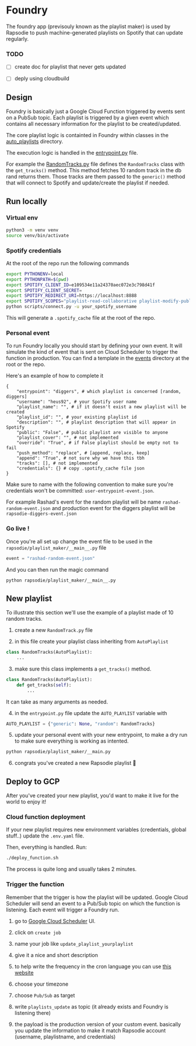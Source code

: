 # Foundry

The foundry app (previsouly known as the playlist maker) is used by Rapsodie to push machine-generated playlists on Spotify that can update regularly.

### TODO

- [ ] create doc for playlist that never gets updated
- [ ] deply using cloudbuild


## Design

Foundry is basically just a Google Cloud Function triggered by events sent on a PubSub topic. Each playlist is triggered by a given event which contains all necessary information for the playlist to be created/updated.

The core playlist logic is containted in Foundry within classes in the [auto_playlists](rapsodie/playlist_maker/auto_playlists) directory.

The execution logic is handled in the [entrypoint.py](rapsodie/playlist_maker/entrypoint.py) file.

For example the [RandomTracks.py](rapsodie/playlist_maker/auto_playlists/RandomTracks.py) file defines the `RandomTracks` class with the `get_tracks()` method. This method fetches 10 random track in the db rand returns them. Those tracks are them passed to the `generic()` method that will connect to Spotify and update/create the playlist if needed.

## Run locally

### Virtual env

```sh
python3 -m venv venv
source venv/bin/activate
```

### Spotify credentials

At the root of the repo run the following commands

```sh
export PYTHONENV=local
export PYTHONPATH=$(pwd)
export SPOTIFY_CLIENT_ID=e109534e11a24370aec072e3c798d41f
export SPOTIFY_CLIENT_SECRET=
export SPOTIFY_REDIRECT_URI=https://localhost:8888
export SPOTIFY_SCOPES="playlist-read-collaborative playlist-modify-public playlist-read-private playlist-modify-private"
python scripts/connect.py -u your_spotify_username
```

This will generate a `.spotify_cache` file at the root of the repo.

### Personal event

To run Foundry locally you should start by defining your own event. It will simulate the kind of event that is sent on Cloud Scheduler to trigger the function in production. You can find a template in the [events](events) directory at the root or the repo.

Here's an example of how to complete it

```
{
    "entrypoint": "diggers", # which playlist is concerned [random, diggers]
    "username": "heus92", # your Spotify user name
    "playlist_name": "", # if it doesn't exist a new playlist will be created
    "playlist_id": "", # your existing playlist id
    "description": "", # playlist description that will appear in Spotify
    "public": "False", # public playlist are visible to anyone
    "playlist_cover": "", # not implemented
    "override": "True", # if False playlist should be empty not to fail
    "push_method": "replace", # [append, replace, keep]
    "append": "True", # not sure why we have this tbh
    "tracks": [], # not implemented
    "credentials": {} # copy .spotify_cache file json
}
```

Make sure to name with the following convention to make sure you're credentials won't be committed: `user-entrypoint-event.json`.

For example Rashad's event for the random playlist will be name `rashad-random-event.json` and production event for the diggers playlist will be `rapsodie-diggers-event.json`

### Go live !

Once you're all set up change the event file to be used in the `rapsodie/playlist_maker/__main__.py` file

```python
event = "rashad-random-event.json"
```

And you can then run the magic command

```sh
python rapsodie/playlist_maker/__main__.py
```

## New playlist

To illustrate this section we'll use the example of a playlist made of 10 random tracks.

1. create a new `RandomTrack.py` file

2. in this file create your playlist class inheriting from `AutoPlaylist`

```python
class RandomTracks(AutoPlaylist):
    ...
```

3. make sure this class implements a `get_tracks()` method.

```python
class RandomTracks(AutoPlaylist):
    def get_tracks(self):
        ...
```

It can take as many arguments as needed.

4. in the `entrypoint.py` file update the `AUTO_PLAYLIST` variable with

```python
AUTO_PLAYLIST = {"generic": None, "random": RandomTracks}
```

5. update your personal event with your new entrypoint, to make a dry run to make sure everything is working as intented.

```sh
python rapsodie/playlist_maker/__main.py
```

6. congrats you've created a new Rapsodie playlist 🎉

## Deploy to GCP

After you've created your new playlist, you'd want to make it live for the world to enjoy it!

### Cloud function deployment

If your new playlist requires new environment variables (credentials, global stuff..) update the `.env.yaml` file.

Then, everything is handled. Run:

```sh
./deploy_function.sh
```

The process is quite long and usually takes 2 minutes.

### Trigger the function

Remember that the trigger is how the playlist will be updated. Google Cloud Scheduler will send an event to a Pub/Sub topic on which the function is listening. Each event will trigger a Foundry run.

1. go to [Google Cloud Scheduler](https://console.cloud.google.com/cloudscheduler?project=rapsodie) UI.

2. click on `create job`

3. name your job like `update_playlist_yourplaylist`

4. give it a nice and short description

5. to help write the frequency in the cron language you can use [this website](https://crontab.guru/)

6. choose your timezone

7. choose `Pub/Sub` as target

8. write `playlists_update` as topic (it already exists and Foundry is listening there)

9. the payload is the production version of your custom event. basically you update the information to make it match Rapsodie account (username, playlistname, and credentials)
